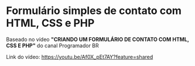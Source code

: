 # Formulário simples de contato com HTML, CSS e PHP

Baseado no vídeo **"CRIANDO UM FORMULÁRIO DE CONTATO COM HTML, CSS E PHP"** do canal Programador BR

Link do vídeo: https://youtu.be/Af0X_pEt7AY?feature=shared
